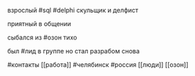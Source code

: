 взрослый
#sql #delphi
скульщик и делфист

приятный в общении

сыбался из #озон тихо

был #лид в группе но стал разрабом снова

#контакты 
[[работа]]
#челябинск #россия 
[[люди]]
[[озон]]